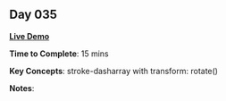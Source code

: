 ## Day 035

**<a href="https://css100.aniqa.dev#day-035">Live Demo</a>**

**Time to Complete**: 15 mins

**Key Concepts**: stroke-dasharray with transform: rotate()

**Notes**:
